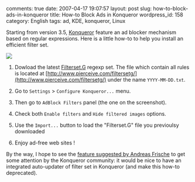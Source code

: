 comments: true
date: 2007-04-17 19:07:57
layout: post
slug: how-to-block-ads-in-konqueror
title: How-to Block Ads in Konqueror
wordpress_id: 158
category: English
tags: ad, KDE, konqueror, Linux

Starting from version 3.5, [Konqueror](http://www.konqueror.org) feature an ad blocker mechanism based on regular expressions. Here is a little how-to to help you install an efficient filter set.

![](http://kevin.deldycke.com/wp-content/uploads/2007/04/konqueror-ad-block-filter1.png)

  1. Dowload the latest [Filterset.G](http://www.pierceive.com) regexp set. The file which contain all rules is located at [http://www.pierceive.com/filtersetg/](http://www.pierceive.com/filtersetg/) under the name `YYYY-MM-DD.txt`.

  2. Go to `Settings` > `Configure Konqueror...` menu.

  3. Then go to `AdBlock Filters` panel (the one on the screenshot).

  4. Check both `Enable filters` and `Hide filtered images` options.

  5. Use the `Import...` button to load the "Filterset.G" file you previoulsy downloaded

  6. Enjoy ad-free web sites !

By the way, I hope to see the [feature suggested by Andreas Frische](http://bugs.kde.org/show_bug.cgi?id=143495) to get some attention by the Konqueror community: it would be nice to have an integrated auto-updater of filter set in Konqueror (and make this how-to deprecated).
